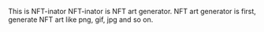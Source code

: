 This is NFT-inator
NFT-inator is NFT art generator.
NFT art generator is
first, generate NFT art like png, gif, jpg and so on.

